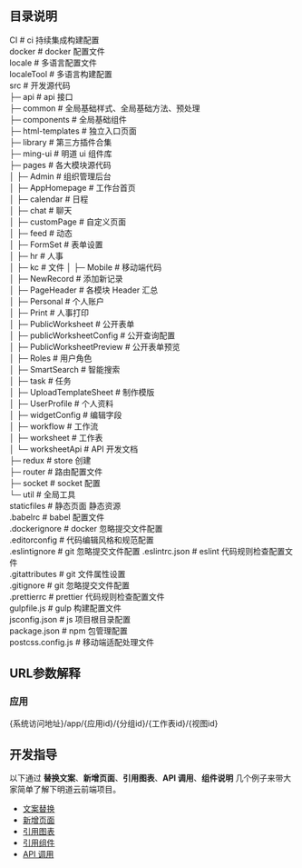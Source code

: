 ## 目录说明

CI # ci 持续集成构建配置  
docker # docker 配置文件  
locale # 多语言配置文件  
localeTool # 多语言构建配置  
src # 开发源代码  
├─ api # api 接口  
├─ common # 全局基础样式、全局基础方法、预处理  
├─ components # 全局基础组件  
├─ html-templates # 独立入口页面  
├─ library # 第三方插件合集  
├─ ming-ui # 明道 ui 组件库  
├─ pages # 各大模块源代码  
│ ├─ Admin # 组织管理后台  
│ ├─ AppHomepage # 工作台首页  
│ ├─ calendar # 日程  
│ ├─ chat # 聊天  
│ ├─ customPage # 自定义页面  
│ ├─ feed # 动态  
│ ├─ FormSet # 表单设置  
│ ├─ hr # 人事  
│ ├─ kc # 文件
│ ├─ Mobile # 移动端代码  
│ ├─ NewRecord # 添加新记录  
│ ├─ PageHeader # 各模块 Header 汇总  
│ ├─ Personal # 个人账户  
│ ├─ Print # 人事打印  
│ ├─ PublicWorksheet # 公开表单  
│ ├─ publicWorksheetConfig # 公开查询配置  
│ ├─ PublicWorksheetPreview # 公开表单预览  
│ ├─ Roles # 用户角色  
│ ├─ SmartSearch # 智能搜索  
│ ├─ task # 任务  
│ ├─ UploadTemplateSheet # 制作模版  
│ ├─ UserProfile # 个人资料  
│ ├─ widgetConfig # 编辑字段  
│ ├─ workflow # 工作流  
│ ├─ worksheet # 工作表  
│ └─ worksheetApi # API 开发文档  
├─ redux # store 创建  
├─ router # 路由配置文件  
├─ socket # socket 配置  
└─ util # 全局工具  
staticfiles # 静态页面 静态资源  
.babelrc # babel 配置文件  
.dockerignore # docker 忽略提交文件配置  
.editorconfig # 代码编辑风格和规范配置  
.eslintignore # git 忽略提交文件配置
.eslintrc.json # eslint 代码规则检查配置文件  
.gitattributes # git 文件属性设置  
.gitignore # git 忽略提交文件配置  
.prettierrc # prettier 代码规则检查配置文件  
gulpfile.js # gulp 构建配置文件  
jsconfig.json # js 项目根目录配置  
package.json # npm 包管理配置  
postcss.config.js # 移动端适配处理文件

## URL参数解释

### 应用

{系统访问地址}/app/{应用id}/{分组id}/{工作表id}/{视图id}

## 开发指导

以下通过 **替换文案**、**新增页面**、**引用图表**、**API 调用**、**组件说明** 几个例子来带大家简单了解下明道云前端项目。

- [文案替换](./replaceText.md)
- [新增页面](./addPage.md)
- [引用图表](./addChart.md)
- [引用组件](./components.md)
- [API 调用](./callApi.md)
